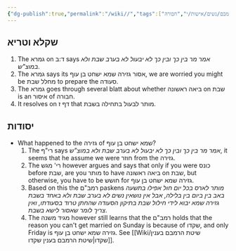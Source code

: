 ```yaml
---
{"dg-publish":true,"permalink":"/wiki//","tags":["בבלו/נשים/כתובות/ד","בבלי/נשים/כתובות/ז","רמבם/נשים/אישות/י","חבורה"]}
---
```


##  שקלא וטריא

1. The גמרא on ד:ב says _אמר מר בין כך ובין כך לא יבעול לא בערב שבת ולא במוצ"ש_.
2. The  גמרא says its אסור גזירה שמא ישחט בן עוף, we are worried you might be מחלל שבת to prepare the סעודה.
3. The גמרא goes through several blatt about whether ביאה ראשונה on שבת is an איסור of חבורה.
4. It resolves on דף ז that מותר לבעול בתחילה בשבת.
## יסודות
+ What happened to the גזירה of שמא ישחט בן עוף?
	1. The רי"ף says _אמר מר בין כך ובין כך לא יבעול לא בערב שבת ולא במוצ"ש_, it seems that he assume we were חוזר from the גזירה.
	2.  The רי' מגש however argues and says that only if you were כונס before שבת, are you מותר to have ביאה ראשונה on שבת, but otherwise, you have to be חושש for גזירה שמא ישחט בן עוף.
	3. Based on this the רמב"ם paskens  _מותר לארס בכל יום חול אפילו בתשעה באב בין ביום בין בלילה, אבל אין נושאין נשים לא בערב שבת ולא באחד בשבת גזירה שמא יבוא לידי חילול שבת בתיקון הסעודה שהחתן טרוד בסעודתו, ואין צריך לומר שאסור לישא בשבת_. 
	4. The מגיד משנה however still learns that the רמב"ם holds that the reason you can't get married on Sunday is because of שקדו, and only Friday is גזירה שמא ישחט בן עוף. See [[Wiki/שיטת הרמבם בענין שקדו\|שיטת הרמבם בענין שקדו]].